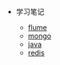 * 学习笔记

  * [flume](flume-test/flume)
  * [mongo](mongodb/mongo-command)
  * [java](java/security/csrf/csrf)
  * [redis](redis/redis-course/redis-course-learning-note)